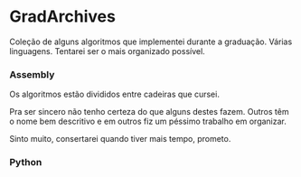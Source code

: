 # GradArchives
Coleção de alguns algoritmos que implementei durante a graduação.
Várias linguagens.
Tentarei ser o mais organizado possível.

### Assembly ###

Os algoritmos estão divididos entre cadeiras que cursei.

Pra ser sincero não tenho certeza do que alguns destes fazem. Outros têm o nome bem descritivo e em outros fiz um péssimo trabalho em organizar.

Sinto muito, consertarei quando tiver mais tempo, prometo.

### Python ###
